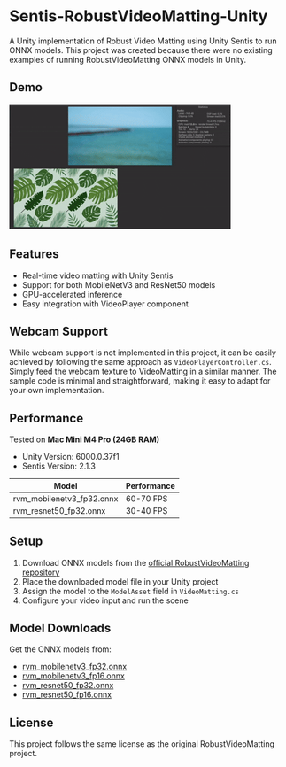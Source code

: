 # Sentis-RobustVideoMatting-Unity

A Unity implementation of Robust Video Matting using Unity Sentis to run ONNX models. This project was created because there were no existing examples of running RobustVideoMatting ONNX models in Unity.

## Demo

![Result](result.gif)

## Features

- Real-time video matting with Unity Sentis
- Support for both MobileNetV3 and ResNet50 models
- GPU-accelerated inference
- Easy integration with VideoPlayer component

## Webcam Support

While webcam support is not implemented in this project, it can be easily achieved by following the same approach as `VideoPlayerController.cs`. Simply feed the webcam texture to VideoMatting in a similar manner. The sample code is minimal and straightforward, making it easy to adapt for your own implementation.

## Performance

Tested on **Mac Mini M4 Pro (24GB RAM)**
- Unity Version: 6000.0.37f1
- Sentis Version: 2.1.3

| Model | Performance |
|-------|-------------|
| rvm_mobilenetv3_fp32.onnx | 60-70 FPS |
| rvm_resnet50_fp32.onnx | 30-40 FPS |

## Setup

1. Download ONNX models from the [official RobustVideoMatting repository](https://github.com/PeterL1n/RobustVideoMatting)
2. Place the downloaded model file in your Unity project
3. Assign the model to the `ModelAsset` field in `VideoMatting.cs`
4. Configure your video input and run the scene

## Model Downloads

Get the ONNX models from:
- [rvm_mobilenetv3_fp32.onnx](https://github.com/PeterL1n/RobustVideoMatting/releases/download/v1.0.0/rvm_mobilenetv3_fp32.onnx)
- [rvm_mobilenetv3_fp16.onnx](https://github.com/PeterL1n/RobustVideoMatting/releases/download/v1.0.0/rvm_mobilenetv3_fp16.onnx)
- [rvm_resnet50_fp32.onnx](https://github.com/PeterL1n/RobustVideoMatting/releases/download/v1.0.0/rvm_resnet50_fp32.onnx)
- [rvm_resnet50_fp16.onnx](https://github.com/PeterL1n/RobustVideoMatting/releases/download/v1.0.0/rvm_resnet50_fp16.onnx)

## License

This project follows the same license as the original RobustVideoMatting project.
